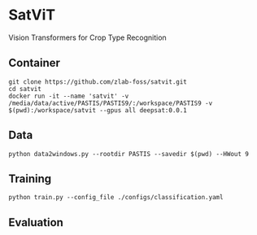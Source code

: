 # SatViT
Vision Transformers for Crop Type Recognition

## Container
```
git clone https://github.com/zlab-foss/satvit.git  
cd satvit
docker run -it --name 'satvit' -v /media/data/active/PASTIS/PASTIS9/:/workspace/PASTIS9 -v $(pwd):/workspace/satvit --gpus all deepsat:0.0.1
```

## Data
`python data2windows.py --rootdir PASTIS --savedir $(pwd) --HWout 9`

## Training
`python train.py --config_file ./configs/classification.yaml`

## Evaluation